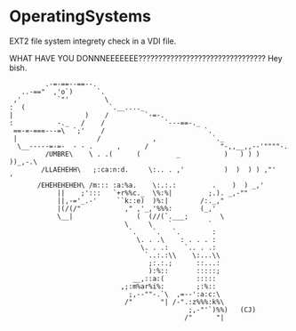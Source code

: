 # OperatingSystems
EXT2 file system integrety check in a VDI file.

WHAT HAVE YOU DONNNEEEEEEE????????????????????????????????
Hey bish. 


             
	         .-=-==--==--.
       ..-=="  ,'o`)      `.
     ,'         `"'         \
    :  (                     `.__...._
    |                  )    /         `-=-.
    :           -._   /    /               `---==-._
     ==-=-===---=\  `;'    /                         `.
     |                    /             ,              `._
      \__-----=-=-  - - .      ,      /                  "-,,__,,--'""""-.
             /UMBRE\    \ . .(      (         _           )   ) ) ) ))_,-.\
            /LLAEHEHH\   ;:ca:n:d.     \:.. . ,'          )  )  ) ) ,"'    '
           /EHEHEHEHEH\ /m::: :a:%a.    \:.:.:         .    )  ) _,'
                ||    ;':::   `+r%%c._  \%:%|         ;.). _,-""
                ||,-='_.-'     ``k::e)  )%:|        /:._,"
                |(/(/"           ," ,'_,'%%%:       (_,'
                \__|                (  (//(`.___;        \
                                 \     \    `         `
                                  `.    `.   `.        :
                                    \. . .\    : . . . :
                                     \. . .:    `.. . .:
                                      `..:.:\\    \:...\\
                                       ;:.:.;      ::...:
                                       ):%::       :::::;
                                   __,::a:(        :::::
                                ,;:m%ar%i%:        ;:%::
                                  ;,--""-.`\  ,=--':a:c:\
                                 /"       "| /-".:z%%%:k%\
                                                 ;,-"'`)%%)   (CJ)
                                                /"      "|

